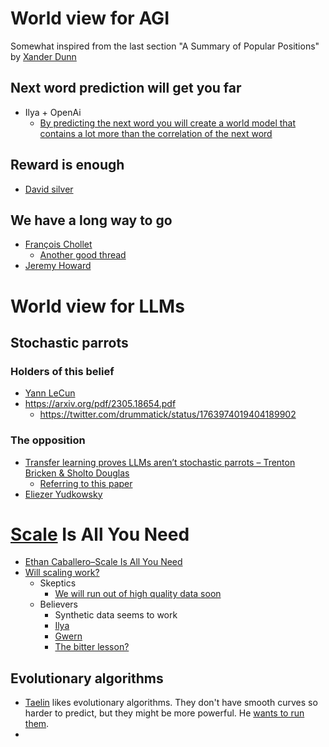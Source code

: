 # World view for AGI

Somewhat inspired from the last section "A Summary of Popular Positions" by [Xander Dunn](https://xander.ai/getting-up-to-speed-on-llms-and-agi)

## Next word prediction will get you far
- Ilya + OpenAi 
  - [By predicting the next word you will create a world model that contains a lot more than the correlation of the next word](https://twitter.com/thea-lexker/status/1713368556618887670)

## Reward is enough
- [David silver](https://www.deepmind.com/publications/reward-is-enough)

## We have a long way to go
- [François Chollet](https://twitter.com/fchollet/status/1639692810659188737)
  - [Another good thread](https://x.com/fchollet/status/1598938868606464001)
- [Jeremy Howard](https://x.com/jeremyphoward/status/1807162701380223070)
  

# World view for LLMs

## Stochastic parrots

### Holders of this belief
- [Yann LeCun](https://twitter.com/ylecun/status/1654980939515084803)
- https://arxiv.org/pdf/2305.18654.pdf
  - https://twitter.com/drummatick/status/1763974019404189902

### The opposition
-  [Transfer learning proves LLMs aren’t stochastic parrots – Trenton Bricken & Sholto Douglas](https://www.youtube.com/watch?v=3Fyv3VIgeS4) 
   -  [Referring to this paper](https://arxiv.org/pdf/2402.14811.pdf)
-  [Eliezer Yudkowsky](https://twitter.com/ESYudkowsky/status/1743831399235531260)

# [Scale](https://en.wikipedia.org/wiki/Neural_scaling_law) Is All You Need
- [Ethan Caballero–Scale Is All You Need](https://www.youtube.com/watch?v=UPlv-lFWITI)
- [Will scaling work?](https://www.dwarkeshpatel.com/p/will-scaling-work)
  - Skeptics
    - [We will run out of high quality data soon](https://epochai.org/blog/will-we-run-out-of-ml-data-evidence-from-projecting-dataset)
  - Believers
    - Synthetic data seems to work
    - [Ilya](https://twitter.com/_sholtodouglas/status/1728862047797149827)
    - [Gwern](https://gwern.net/scaling-hypothesis)
    - [The bitter lesson?](http://www.incompleteideas.net/IncIdeas/BitterLesson.html)

## Evolutionary algorithms
- [Taelin](https://twitter.com/VictorTaelin/status/1781480313497018848) likes evolutionary algorithms. They don't have smooth curves so harder to predict, but they might be more powerful. He [wants to run them](https://twitter.com/VictorTaelin/status/1781519111937212799). 
- 

